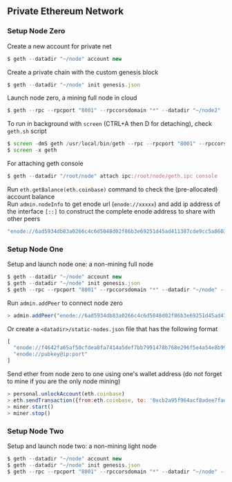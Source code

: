 ## Private Ethereum Network

### Setup Node Zero
Create a new account for private net
```javascript
$ geth --datadir "~/node" account new
```
Create a private chain with the custom genesis block
```javascript
$ geth --datadir "~/node" init genesis.json
```
Launch node zero, a mining full node in cloud
```javascript
$ geth --rpc --rpcport "8001" --rpccorsdomain "*" --datadir "~/node2" --port "30303" --rpcapi "db,eth,net,web3,personal" --identity "zero" --networkid 666 --mine --minerthreads 8
```
To run in background with ```screen``` (CTRL+A then D for detaching), check ```geth.sh``` script
```javascript
$ screen -dmS geth /usr/local/bin/geth --rpc --rpcport "8001" --rpccorsdomain "*" --datadir "~/node" --port "30303" --rpcapi "db,eth,net,web3,personal" --identity "zero" --networkid 666 --mine --minerthreads 1
$ screen -x geth
```
For attaching geth console
```javascript
$ geth --datadir "/root/node" attach ipc:/root/node/geth.ipc console
```

Run ```eth.getBalance(eth.coinbase)``` command to check the (pre-allocated) account balance  
Run ```admin.nodeInfo``` to get enode url (```enode://xxxxx```) and add ip address of the interface ```[::]``` to construct the complete enode address to share with other peers
```javascript
"enode://6ad5934db83a0266c4c6d5048d02f86b3e69251d45ad411387cde9cc5a86030f2bee4bcbe200d4238d91b01c94444e562986058c9c4acca2a92cb81eb012acfc@192.168.2.41:30303?discport=0"
```

### Setup Node One

Setup and launch node one: a non-mining full node
```javascript
$ geth --datadir "~/node" account new
$ geth --datadir "~/node" init genesis.json
$ geth --rpc --rpcport "8001" --rpccorsdomain "*" --datadir "~/node" --port "30303" --rpcapi "db,eth,net,web3,personal" --identity "one" --networkid 666 console
```

Run ```admin.addPeer``` to connect node zero
```javascript
> admin.addPeer("enode://6ad5934db83a0266c4c6d5048d02f86b3e69251d45ad411387cde9cc5a86030f2bee4bcbe200d4238d91b01c94444e562986058c9c4acca2a92cb81eb012acfc@192.168.2.41:30303")
```
Or create a ```<datadir>/static-nodes.json``` file that has the following format
```javascript
[
  "enode://f4642fa65af50cfdea8fa7414a5def7bb7991478b768e296f5e4a54e8b995de102e0ceae2e826f293c481b5325f89be6d207b003382e18a8ecba66fbaf6416c0@33.4.2.1:30303",
  "enode://pubkey@ip:port"
]
````

Send ether from node zero to one using one's wallet address (do not forget to mine if you are the only node mining)
```javascript
> personal.unlockAccount(eth.coinbase)
> eth.sendTransaction({from:eth.coinbase, to: '0xcb2a95f964acf8adee7fae30cf5dc6a3f5e14a5c', value: web3.toWei(.000000000001, "ether")})
> miner.start()
> miner.stop()
```

### Setup Node Two

Setup and launch node two: a non-mining light node
```javascript
$ geth --datadir "~/node" account new
$ geth --datadir "~/node" init genesis.json
$ geth --rpc --rpcport "8001" --rpccorsdomain "*" --datadir "~/node" --port "30303" --rpcapi "db,eth,net,web3,personal" --identity "two" --networkid 666 --light console
```
